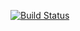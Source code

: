 [![Build Status](https://travis-ci.org/limpep/node-todo-api.svg?branch=master)](https://travis-ci.org/limpep/node-todo-api)